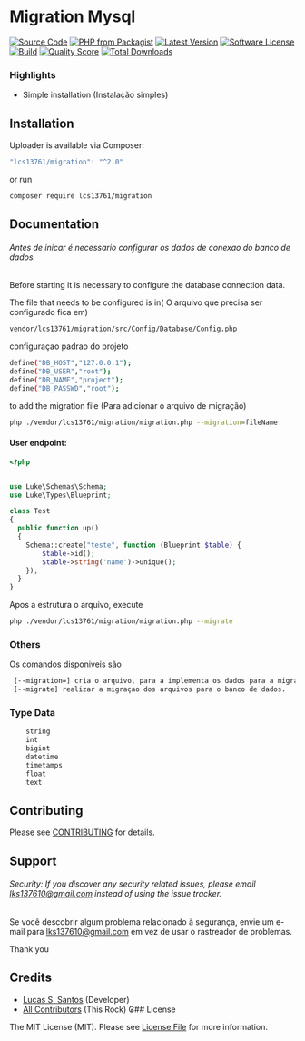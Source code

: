 # Migration Mysql

[![Source Code](http://img.shields.io/badge/source-lcs13761/migration-blue.svg?style=flat-square)](https://github.com/lcs13761/migration)
[![PHP from Packagist](https://img.shields.io/packagist/php-v/lcs13761/migration.svg?style=flat-square)](https://packagist.org/packages/lcs13761/migration)
[![Latest Version](https://img.shields.io/github/release/lcs13761/migration.svg?style=flat-square)](https://github.com/lcs13761/migration/releases)
[![Software License](https://img.shields.io/badge/license-MIT-brightgreen.svg?style=flat-square)](LICENSE)
[![Build](https://img.shields.io/scrutinizer/build/g/lcs13761/migration.svg?style=flat-square)](https://scrutinizer-ci.com/g/lcs13761/migration)
[![Quality Score](https://img.shields.io/scrutinizer/g/lcs13761/migration.svg?style=flat-square)](https://scrutinizer-ci.com/g/lcs13761/migration)
[![Total Downloads](https://img.shields.io/packagist/dt/lcs13761/migration.svg?style=flat-square)](https://packagist.org/packages/lcs13761/migration)

### Highlights

- Simple installation (Instalação simples)

## Installation

Uploader is available via Composer:

```bash
"lcs13761/migration": "^2.0" 
```

or run

```bash
composer require lcs13761/migration
```

## Documentation

###### Antes de inicar é necessario configurar os dados de conexao do banco de dados.

Before starting it is necessary to configure the database connection data.

The file that needs to be configured is in( O arquivo que precisa ser configurado fica em)
```bash
vendor/lcs13761/migration/src/Config/Database/Config.php 
```
configuraçao padrao do projeto
```bash
define("DB_HOST","127.0.0.1");
define("DB_USER","root");
define("DB_NAME","project");
define("DB_PASSWD","root");
```

to add the migration file (Para adicionar o arquivo de migração)
```bash
php ./vendor/lcs13761/migration/migration.php --migration=fileName
```
#### User endpoint:

```php
<?php


use Luke\Schemas\Schema;
use Luke\Types\Blueprint;

class Test
{
  public function up()
  {
    Schema::create("teste", function (Blueprint $table) {
        $table->id();
        $table->string('name')->unique();
    });
  }
}
```

Apos a estrutura o arquivo, execute

```bash
php ./vendor/lcs13761/migration/migration.php --migrate
```
### Others

Os comandos disponiveis são
```bash
 [--migration=] cria o arquivo, para a implementa os dados para a migração. 
 [--migrate] realizar a migraçao dos arquivos para o banco de dados. 
```


### Type Data

```bash
    string
    int
    bigint
    datetime
    timetamps
    float
    text
```

## Contributing

Please see [CONTRIBUTING](https://github.com/lcs13761/migration/blob/master/CONTRIBUTING.md) for details.

## Support

###### Security: If you discover any security related issues, please email lks137610@gmail.com instead of using the issue tracker.

Se você descobrir algum problema relacionado à segurança, envie um e-mail para lks137610@gmail.com em vez de usar o rastreador de problemas.

Thank you

## Credits

- [Lucas S. Santos](https://github.com/lcs13761) (Developer)
- [All Contributors](https://github.com/lcs13761/migration/contributors) (This Rock)
₢## License

The MIT License (MIT). Please see [License File](https://github.com/lcs13761/migration/blob/master/LICENSE) for more information.